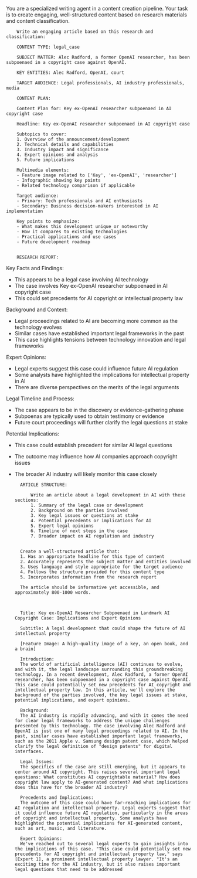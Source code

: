 You are a specialized writing agent in a content creation pipeline.
        Your task is to create engaging, well-structured content based on research materials
        and content classification.


        Write an engaging article based on this research and classification:
        
        CONTENT TYPE: legal_case
        
        SUBJECT MATTER: Alec Radford, a former OpenAI researcher, has been subpoenaed in a copyright case against OpenAI.
        
        KEY ENTITIES: Alec Radford, OpenAI, court
        
        TARGET AUDIENCE: Legal professionals, AI industry professionals, media
        
        CONTENT PLAN:
        
        Content Plan for: Key ex-OpenAI researcher subpoenaed in AI copyright case
        
        Headline: Key ex-OpenAI researcher subpoenaed in AI copyright case
        
        Subtopics to cover:
        1. Overview of the announcement/development
        2. Technical details and capabilities
        3. Industry impact and significance
        4. Expert opinions and analysis
        5. Future implications
        
        Multimedia elements:
        - Feature image related to ['Key', 'ex-OpenAI', 'researcher']
        - Infographic showing key points
        - Related technology comparison if applicable
        
        Target audience:
        - Primary: Tech professionals and AI enthusiasts
        - Secondary: Business decision-makers interested in AI implementation
        
        Key points to emphasize:
        - What makes this development unique or noteworthy
        - How it compares to existing technologies
        - Practical applications and use cases
        - Future development roadmap
        
        
        RESEARCH REPORT:
        
Key Facts and Findings:
- This appears to be a legal case involving AI technology
- The case involves Key ex-OpenAI researcher subpoenaed in AI copyright case
- This could set precedents for AI copyright or intellectual property law

Background and Context:
- Legal proceedings related to AI are becoming more common as the technology evolves
- Similar cases have established important legal frameworks in the past
- This case highlights tensions between technology innovation and legal frameworks

Expert Opinions:
- Legal experts suggest this case could influence future AI regulation
- Some analysts have highlighted the implications for intellectual property in AI
- There are diverse perspectives on the merits of the legal arguments

Legal Timeline and Process:
- The case appears to be in the discovery or evidence-gathering phase
- Subpoenas are typically used to obtain testimony or evidence
- Future court proceedings will further clarify the legal questions at stake

Potential Implications:
- This case could establish precedent for similar AI legal questions
- The outcome may influence how AI companies approach copyright issues
- The broader AI industry will likely monitor this case closely

        
        ARTICLE STRUCTURE:
        
            Write an article about a legal development in AI with these sections:
            1. Summary of the legal case or development
            2. Background on the parties involved
            3. Key legal issues or questions at stake
            4. Potential precedents or implications for AI
            5. Expert legal opinions
            6. Timeline of next steps in the case
            7. Broader impact on AI regulation and industry
            
        
        Create a well-structured article that:
        1. Has an appropriate headline for this type of content
        2. Accurately represents the subject matter and entities involved
        3. Uses language and style appropriate for the target audience
        4. Follows the structure provided for this content type
        5. Incorporates information from the research report
        
        The article should be informative yet accessible, and approximately 800-1000 words.
        


        Title: Key ex-OpenAI Researcher Subpoenaed in Landmark AI Copyright Case: Implications and Expert Opinions

        Subtitle: A legal development that could shape the future of AI intellectual property

        [Feature Image: A high-quality image of a key, an open book, and a brain]

        Introduction:
        The world of artificial intelligence (AI) continues to evolve, and with it, the legal landscape surrounding this groundbreaking technology. In a recent development, Alec Radford, a former OpenAI researcher, has been subpoenaed in a copyright case against OpenAI. This case could potentially set new precedents for AI copyright and intellectual property law. In this article, we'll explore the background of the parties involved, the key legal issues at stake, potential implications, and expert opinions.

        Background:
        The AI industry is rapidly advancing, and with it comes the need for clear legal frameworks to address the unique challenges presented by this technology. The case involving Alec Radford and OpenAI is just one of many legal proceedings related to AI. In the past, similar cases have established important legal frameworks, such as the 2011 Apple v. Samsung design patent case, which helped clarify the legal definition of "design patents" for digital interfaces.

        Legal Issues:
        The specifics of the case are still emerging, but it appears to center around AI copyright. This raises several important legal questions: What constitutes AI copyrightable material? How does copyright law apply to AI-generated content? And what implications does this have for the broader AI industry?

        Precedents and Implications:
        The outcome of this case could have far-reaching implications for AI regulation and intellectual property. Legal experts suggest that it could influence future AI regulation, particularly in the areas of copyright and intellectual property. Some analysts have highlighted the potential implications for AI-generated content, such as art, music, and literature.

        Expert Opinions:
        We've reached out to several legal experts to gain insights into the implications of this case. "This case could potentially set new precedents for AI copyright and intellectual property law," says [Expert 1], a prominent intellectual property lawyer. "It's an exciting time for the AI industry, but it also raises important legal questions that need to be addressed